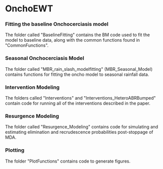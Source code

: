 # OnchoEWT

### Fitting the baseline Onchocerciasis model

The folder called "BaselineFitting" contains the BM code used to fit the model to baseline data, along with the common functions found in "CommonFunctions".

### Seasonal Onchocerciasis Model

The folder called "MBR_rain_slash_modelfitting" (MBR_Seasonal_Model) contains functions for fitting the oncho model to seasonal rainfall data.

### Intervention Modeling

The folders called "Interventions" and "Interventions_HeteroABRBumped" contain code for running all of the interventions described in the paper.

### Resurgence Modeling

The folder called "Resurgence_Modeling" contains code for simulating and estimating elimination and recrudescence probabilities post-stoppage of MDA.

### Plotting

The folder "PlotFunctions" contains code to generate figures.

